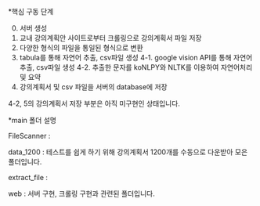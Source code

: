 *핵심 구동 단계

0. 서버 생성
1. 교내 강의계획안 사이트로부터 크롤링으로 강의계획서 파일 저장
2. 다양한 형식의 파일을 통일된 형식으로 변환
3. tabula를 통해 자연어 추출, csv파일 생성
4-1. google vision API를 통해 자연어 추출, csv파일 생성
4-2. 추출한 문자를 koNLPY와 NLTK를 이용하여 자연어처리 및 요약
5. 강의계획서 및 csv 파일을 서버의 database에 저장

4-2, 5의 강의계획서 저장 부분은 아직 미구현인 상태입니다.

*main 폴더 설명

FileScanner : 

data_1200 : 테스트를 쉽게 하기 위해 강의계획서 1200개를 수동으로 다운받아 모은 폴더입니다.

extract_file :

web : 서버 구현, 크롤링 구현과 관련된 폴더입니다.
